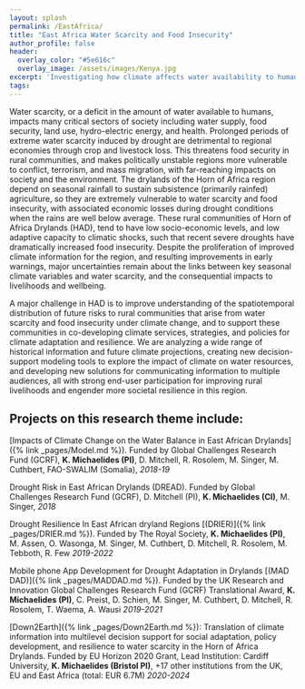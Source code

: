 ```yaml
---
layout: splash
permalink: /EastAfrica/
title: "East Africa Water Scarcity and Food Insecurity"
author_profile: false
header:
  overlay_color: "#5e616c"
  overlay_image: /assets/images/Kenya.jpg
excerpt: 'Investigating how climate affects water availability to human society in rural drylands.'
tags:
---
```


Water scarcity, or a deficit in the amount of water available to humans, impacts many critical sectors of society including water supply, food security, land use, hydro-electric energy, and health. Prolonged periods of extreme water scarcity induced by drought are detrimental to regional economies through crop and livestock loss. This threatens food security in rural communities, and makes politically unstable regions more vulnerable to conflict, terrorism, and mass migration, with far-reaching impacts on society and the environment. The drylands of the Horn of Africa region depend on seasonal rainfall to sustain subsistence (primarily rainfed) agriculture, so they are extremely vulnerable to water scarcity and food insecurity, with associated economic losses during drought conditions when the rains are well below average. These rural communities of Horn of Africa Drylands (HAD), tend to have low socio-economic levels, and low adaptive capacity to climatic shocks, such that recent severe droughts have dramatically increased food insecurity. Despite the proliferation of improved climate information for the region, and resulting improvements in early warnings, major uncertainties remain about the links between key seasonal climate variables and water scarcity, and the consequential impacts to livelihoods and wellbeing. 

A major challenge in HAD is to improve understanding of the spatiotemporal distribution of future risks to rural communities that arise from water scarcity and food insecurity under climate change, and to support these communities in co-developing climate services, strategies, and policies for climate adaptation and resilience. We are analyzing a wide range of historical information and future climate projections, creating new decision-support modeling tools to explore the impact of climate on water resources, and developing new solutions for communicating information to multiple audiences, all with strong end-user participation for improving rural livelihoods and engender more societal resilience in this region. 

## Projects on this research theme include:<br>
[Impacts of Climate Change on the Water Balance in East African Drylands]({% link _pages/Model.md %}). Funded by Global Challenges Research Fund (GCRF), **K. Michaelides (PI)**, D. Mitchell, R. Rosolem, M. Singer, M. Cuthbert, FAO-SWALIM (Somalia), _2018-19_

Drought Risk in East African Drylands (DREAD). Funded by Global Challenges Research Fund (GCRF), D. Mitchell (PI), **K. Michaelides (CI)**, M. Singer, _2018_ 

Drought Resilience In East African dryland Regions [(DRIER)]({% link _pages/DRIER.md %}). Funded by The Royal Society, **K. Michaelides (PI)**, M. Assen, O. Wasonga, M. Singer, M. Cuthbert, D. Mitchell, R. Rosolem, M. Tebboth, R. Few _2019-2022_

Mobile phone App Development for Drought Adaptation in Drylands [(MAD DAD)]({% link _pages/MADDAD.md %}). Funded by the UK Research and Innovation Global Challenges Research Fund (GCRF) Translational Award, **K. Michaelides (PI)**, C. Preist, D. Schien, M. Singer, M. Cuthbert, D. Mitchell, R. Rosolem, T. Waema, A. Wausi _2019-2021_

[Down2Earth]({% link _pages/Down2Earth.md %}): Translation of climate information into multilevel decision support for social adaptation, policy development, and resilience to water scarcity in the Horn of Africa Drylands. Funded by EU Horizon 2020 Grant, Lead Institution: Cardiff University, **K. Michaelides (Bristol PI)**, +17 other institutions from the UK, EU and East Africa (total: EUR 6.7M) _2020-2024_ 
